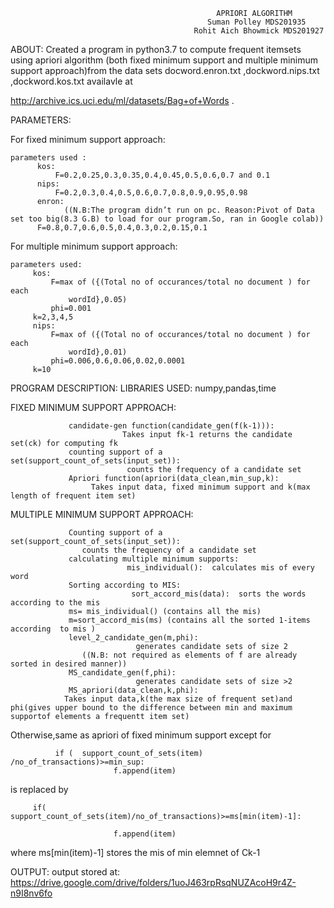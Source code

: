                                                   APRIORI ALGORITHM
                                                Suman Polley MDS201935
                                             Rohit Aich Bhowmick MDS201927


ABOUT:
	 Created a program in python3.7 to compute frequent itemsets using apriori algorithm (both fixed minimum support and multiple minimum support approach)from the data sets docword.enron.txt ,dockword.nips.txt ,dockword.kos.txt availavle at
 
http://archive.ics.uci.edu/ml/datasets/Bag+of+Words   .
    

PARAMETERS:
   
For fixed minimum support approach:

    parameters used :
          kos:
              F=0.2,0.25,0.3,0.35,0.4,0.45,0.5,0.6,0.7 and 0.1
          nips:
              F=0.2,0.3,0.4,0.5,0.6,0.7,0.8,0.9,0.95,0.98
          enron:
                ((N.B:The program didn’t run on pc. Reason:Pivot of Data set too big(8.3 G.B) to load for our program.So, ran in Google colab))
		  F=0.8,0.7,0.6,0.5,0.4,0.3,0.2,0.15,0.1
For  multiple minimum support approach:


    parameters used:
         kos:
             F=max of ({(Total no of occurances/total no document ) for each 
			     wordId},0.05)
             phi=0.001
		 k=2,3,4,5          
         nips:
             F=max of ({(Total no of occurances/total no document ) for each 
			     wordId},0.01)
             phi=0.006,0.6,0.06,0.02,0.0001
		 k=10
		
                  


PROGRAM DESCRIPTION:
                  LIBRARIES USED:
                           numpy,pandas,time

   FIXED MINIMUM SUPPORT APPROACH:
   
                 candidate-gen function(candidate_gen(f(k-1))):
                             Takes input fk-1 returns the candidate set(ck) for computing fk
                 counting support of a set(support_count_of_sets(input_set)):
                              counts the frequency of a candidate set                            
                 Apriori function(apriori(data_clean,min_sup,k):
                      Takes input data, fixed minimum support and k(max length of frequent item set)
                       
                               

   MULTIPLE MINIMUM SUPPORT APPROACH:
   
                 Counting support of a set(support_count_of_sets(input_set)):                           
					counts the frequency of a candidate set                                        
                 calculating multiple minimum supports:                                   
                              mis_individual():  calculates mis of every word                                    
                 Sorting according to MIS:    
                               sort_accord_mis(data):  sorts the words according to the mis													 
                 ms= mis_individual() (contains all the mis)
                 m=sort_accord_mis(ms) (contains all the sorted 1-items according  to mis )                                                                             
                 level_2_candidate_gen(m,phi):
                                generates candidate sets of size 2
					((N.B: not required as elements of f are already sorted in desired manner))
                 MS_candidate_gen(f,phi):
                                generates candidate sets of size >2
                 MS_apriori(data_clean,k,phi):
				Takes input data,k(the max size of frequent set)and phi(gives upper bound to the difference between min and maximum supportof elements a frequentt item set)
				
   Otherwise,same as apriori of fixed minimum support except for 
              
	          if (  support_count_of_sets(item) /no_of_transactions)>=min_sup:
                           f.append(item)   
is replaced by 
                
		 if(  support_count_of_sets(item)/no_of_transactions)>=ms[min(item)-1]:                           
         
                           f.append(item)      
where ms[min(item)-1] stores the mis of min elemnet of Ck-1
                                                               
OUTPUT:
                 output stored at:
https://drive.google.com/drive/folders/1uoJ463rpRsqNUZAcoH9r4Z-n9I8nv6fo
